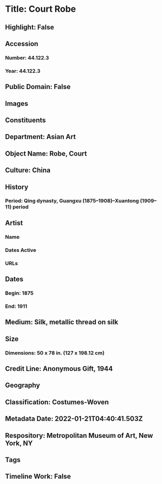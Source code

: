 # Title: Court Robe
## Highlight: False
## Accession
### Number: 44.122.3
### Year: 44.122.3
## Public Domain: False
## Images
## Constituents
## Department: Asian Art
## Object Name: Robe, Court
## Culture: China
## History
### Period: Qing dynasty, Guangxu (1875–1908)–Xuantong (1909–11) period
## Artist
### Name
### Dates Active
### URLs
## Dates
### Begin: 1875
### End: 1911
## Medium: Silk, metallic thread on silk
## Size
### Dimensions: 50 x 78 in. (127 x 198.12 cm)
## Credit Line: Anonymous Gift, 1944
## Geography
## Classification: Costumes-Woven
## Metadata Date: 2022-01-21T04:40:41.503Z
## Respository: Metropolitan Museum of Art, New York, NY
## Tags
## Timeline Work: False